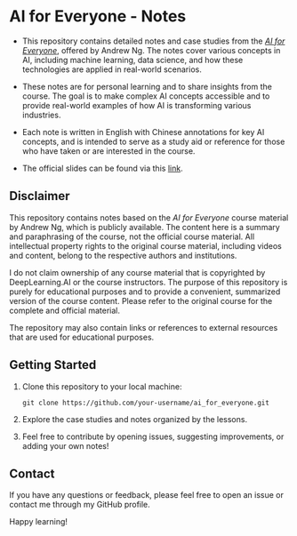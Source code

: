 # AI for Everyone - Notes

- This repository contains detailed notes and case studies from the [*AI for Everyone*](https://www.deeplearning.ai/courses/ai-for-everyone/), offered by Andrew Ng. The notes cover various concepts in AI, including machine learning, data science, and how these technologies are applied in real-world scenarios.

- These notes are for personal learning and to share insights from the course. The goal is to make complex AI concepts accessible and to provide real-world examples of how AI is transforming various industries.
  
- Each note is written in English with Chinese annotations for key AI concepts, and is intended to serve as a study aid or reference for those who have taken or are interested in the course.
  
- The official slides can be found via this [link](https://community.deeplearning.ai/t/ai4e-lecture-notes/52578).

## Disclaimer

This repository contains notes based on the *AI for Everyone* course material by Andrew Ng, which is publicly available. The content here is a summary and paraphrasing of the course, not the official course material. All intellectual property rights to the original course material, including videos and content, belong to the respective authors and institutions.

I do not claim ownership of any course material that is copyrighted by DeepLearning.AI or the course instructors. The purpose of this repository is purely for educational purposes and to provide a convenient, summarized version of the course content. Please refer to the original course for the complete and official material.

The repository may also contain links or references to external resources that are used for educational purposes.

## Getting Started

1. Clone this repository to your local machine:
    ```
    git clone https://github.com/your-username/ai_for_everyone.git
    ```

2. Explore the case studies and notes organized by the lessons.

3. Feel free to contribute by opening issues, suggesting improvements, or adding your own notes!

## Contact

If you have any questions or feedback, please feel free to open an issue or contact me through my GitHub profile.

Happy learning!

